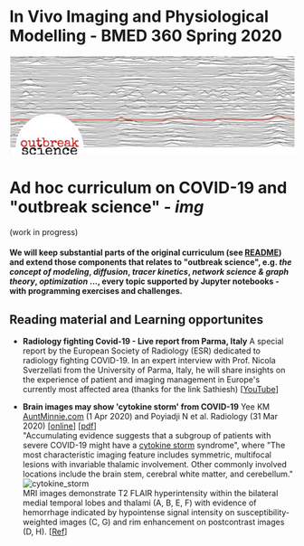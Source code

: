 # In Vivo Imaging and Physiological Modelling - BMED 360 Spring 2020


![BMED360 outbreak_science_image](../assets/outbreak-science-logo.png)


# Ad hoc curriculum on COVID-19 and "outbreak science" - _img_
(work in progress)

#### We will keep substantial parts of the original curriculum (see [README](../README.md)) and extend those components that relates to "outbreak science", e.g. _the concept of modeling_, _diffusion_, _tracer kinetics_, _network science & graph theory_, _optimization_ ..., every topic supported by Jupyter notebooks - with programming exercises and challenges.

## Reading material and Learning opportunites

- **Radiology fighting Covid-19 - Live report from Parma, Italy** A special report by the European Society of Radiology (ESR) dedicated to radiology fighting COVID-19. In an expert interview with Prof. Nicola Sverzellati from the University of Parma, Italy, he will share insights on the experience of patient and imaging management in Europe's currently most affected area (thanks for the link Sathiesh)
[[YouTube](https://www.youtube.com/watch?v=QFW8CmZ0cyM)]

- **Brain images may show 'cytokine storm' from COVID-19** Yee KM [AuntMinnie.com](https://www.auntminnie.com/index.aspx?sec=sup&sub=cto&pag=dis&ItemID=128609) (1 Apr 2020) and Poyiadji N et al. Radiology (31 Mar 2020) [[online](https://pubs.rsna.org/doi/10.1148/radiol.2020201187)] [[pdf](https://pubs.rsna.org/doi/pdf/10.1148/radiol.2020201187)]<br>
"Accumulating evidence suggests that a subgroup of patients with severe COVID-19 might have a [cytokine storm](https://en.wikipedia.org/wiki/Cytokine_release_syndrome) syndrome", where "The most characteristic imaging feature includes symmetric, multifocal lesions with invariable thalamic involvement. Other commonly involved locations include the brain stem, cerebral white matter, and cerebellum."
![cytokine_storm](https://www.auntminnie.com/user/images/content_images/pho_redir/2020_04_01_20_12_1687_2020_04_01_covid_encephalophathy_2A-2H.png)<br>
MRI images demonstrate T2 FLAIR hyperintensity within the bilateral medial temporal lobes and thalami (A, B, E, F) with evidence of hemorrhage indicated by hypointense signal intensity on susceptibility-weighted images (C, G) and rim enhancement on postcontrast images (D, H). [[Ref](https://pubs.rsna.org/doi/10.1148/radiol.2020201187)]

